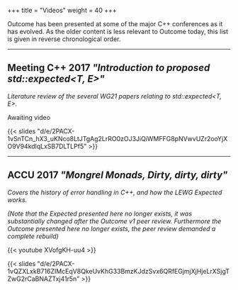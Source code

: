 +++
title = "Videos"
weight = 40
+++

Outcome has been presented at some of the major C++ conferences as it has
evolved. As the older content is less relevant to Outcome today, this
list is given in reverse chronological order.

---

## Meeting C++ 2017 *"Introduction to proposed std::expected&lt;T, E&gt;"*

*Literature review of the several WG21 papers relating to std::expected<T, E>.*

Awaiting video

{{< slides "d/e/2PACX-1vSnTCn_hX3_uKNco8LtJTgAg2LrRO0zOJ3JiQiWMFFG8pNVwvUZr2ooYjXO9V94kdlqLxSB7DLTLPf5" >}}


---

## ACCU 2017 *"Mongrel Monads, Dirty, dirty, dirty"*

*Covers the history of error handling in C++, and how the LEWG Expected works.*

*(Note that the Expected presented here no longer exists, it was substantially changed
after the Outcome v1 peer review. Furthermore the Outcome presented here no longer
exists, the peer review demanded a complete rebuild)*

{{< youtube XVofgKH-uu4 >}}


{{< slides "d/e/2PACX-1vQZXLxkB716ZIMcEqV8QkeUvKhG33BmzKJdzSvx6QRfEGjmjXjHjeLrXSjgTZwG2rCaBNAZTxj41r5n" >}}

